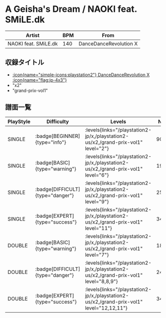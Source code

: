 # A Geisha's Dream / NAOKI feat. SMiLE.dk

|Artist|BPM|From|
|------|---|----|
|NAOKI feat. SMiLE.dk|140|DanceDanceRevolution X|

## 収録タイトル

- [:icon{name="simple-icons:playstation2"} DanceDanceRevolution X :icon{name="flag:jp-4x3"}](/playstation2-jp/x)
- "x2"
- "grand-prix-vol1"

## 譜面一覧

|PlayStyle|Difficulty|Levels|Notes|Movie|
|---------|----------|------|-----|-----|
|SINGLE| :badge[BEGINNER]{type="info"}| :levels{links="/playstation2-jp/x,/playstation2-us/x2,/grand-prix-vol1" level="2"}|90/0||
|SINGLE| :badge[BASIC]{type="warning"}| :levels{links="/playstation2-jp/x,/playstation2-us/x2,/grand-prix-vol1" level="6"}|192/10||
|SINGLE| :badge[DIFFICULT]{type="danger"}| :levels{links="/playstation2-jp/x,/playstation2-us/x2,/grand-prix-vol1" level="9"}|254/30||
|SINGLE| :badge[EXPERT]{type="success"}| :levels{links="/playstation2-jp/x,/playstation2-us/x2,/grand-prix-vol1" level="11"}|340/30||
|DOUBLE| :badge[BASIC]{type="warning"}| :levels{links="/playstation2-jp/x,/playstation2-us/x2,/grand-prix-vol1" level="7"}|188/8||
|DOUBLE| :badge[DIFFICULT]{type="danger"}| :levels{links="/playstation2-jp/x,/playstation2-us/x2,/grand-prix-vol1" level="8,8,9"}|240/10||
|DOUBLE| :badge[EXPERT]{type="success"}| :levels{links="/playstation2-jp/x,/playstation2-us/x2,/grand-prix-vol1" level="12,12,11"}|341/16||
